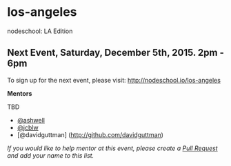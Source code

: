 los-angeles
===========

nodeschool: LA Edition

## Next Event, Saturday, December 5th, 2015. 2pm - 6pm

To sign up for the next event, please visit: http://nodeschool.io/los-angeles

**Mentors**

TBD
* [@ashwell](http://github.com/ashwell)
* [@jcblw](http://github.com/jcblw)
* [@davidguttman] (http://github.com/davidguttman)

_If you would like to help mentor at this event, please create a [Pull Request](https://github.com/nodeschool/los-angeles/pulls) and add your name to this list._


